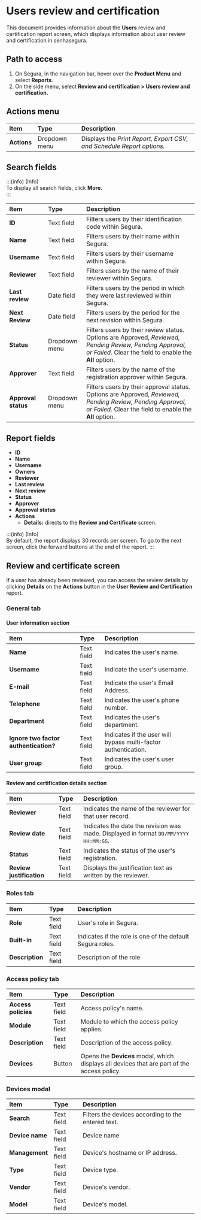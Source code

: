 # Users review and certification

This document provides information about the **Users** review and certification report screen, which displays information about user review and certification in senhasegura.

## Path to access

1. On Segura, in the navigation bar, hover over the **Product Menu** and select **Reports**.  
2. On the side menu, select **Review and certification \> Users review and certification.**

## Actions menu

| Item | Type | Description |
| :---- | :---- | :---- |
| **Actions** | Dropdown menu | Displays the *Print Report, Export CSV, and Schedule Report options.* |

## Search fields

:::(info) (Info)  
To display all search fields, click **More.**  
:::

| Item | Type | Description |
| :---- | :---- | :---- |
| **ID** | Text field | Filters users by their identification code within Segura. |
| **Name** | Text field | Filters users by their name within Segura. |
| **Username** | Text field | Filters users by their username within Segura. |
| **Reviewer** | Text field | Filters users by the name of their reviewer within Segura. |
| **Last review** | Date field | Filters users by the period in which they were last reviewed within Segura. |
| **Next Review** | Date field | Filters users by the period for the next revision within Segura. |
| **Status** | Dropdown menu | Filters users by their review status. Options are Approved, *Reviewed, Pending Review, Pending Approval, or Failed*. Clear the field to enable the **All** option. |
| **Approver** | Text field | Filters users by the name of the registration approver within Segura. |
| **Approval status** | Dropdown menu | Filters users by their approval status. Options are Approved, *Reviewed, Pending Review, Pending Approval, or Failed*. Clear the field to enable the **All** option. |

## Report fields

* **ID**  
* **Name**  
* **Username**  
* **Owners**  
* **Reviewer**  
* **Last review**  
* **Next review**  
* **Status**  
* **Approver**  
* **Approval status**  
* **Actions**  
  * **Details:** directs to the **Review and Certificate** screen.

:::(info) (Info)  
By default, the report displays 30 records per screen. To go to the next screen, click the forward buttons at the end of the report. 
:::

## Review and certificate screen

If a user has already been reviewed, you can access the review details by clicking **Details** on the **Actions** button in the **User Review and Certification** report.

### General tab

#### User information section

| Item | Type | Description |
| :---- | :---- | :---- |
| **Name** | Text field | Indicates the user's name. |
| **Username** | Text field | Indicate the user's username. |
| **E-mail** | Text field | Indicate the user's Email Address. |
| **Telephone** | Text field | Indicates the user's phone number. |
| **Department** | Text field | Indicates the user's department. |
| **Ignore two factor authentication?** | Text field | Indicates if the user will bypass multi-factor authentication. |
| **User group** | Text field | Indicates the user's user group. |

#### Review and certification details section

| Item | Type | Description |
| :---- | :---- | :---- |
| **Reviewer** | Text field | Indicates the name of the reviewer for that user record. |
| **Review date** | Text field | Indicates the date the revision was made. Displayed in format `DD/MM/YYYY HH:MM:SS`. |
| **Status** | Text field | Indicates the status of the user's registration. |
| **Review justification** | Text field | Displays the justification text as written by the reviewer. |

### Roles tab

| Item | Type | Description |
| :---- | :---- | :---- |
| **Role** | Text field | User's role in Segura. |
| **Built-in** | Text field | Indicates if the role is one of the default Segura roles. |
| **Description** | Text field | Description of the role |

### Access policy tab

| Item | Type | Description |
| :---- | :---- | :---- |
| **Access policies** | Text field | Access policy's name. |
| **Module** | Text field | Module to which the access policy applies. |
| **Description** | Text field | Description of the access policy. |
| **Devices** | Button | Opens the **Devices** modal, which displays all devices that are part of the access policy. |

### Devices modal

| Item | Type | Description |
| :---- | :---- | :---- |
| **Search** | Text field | Filters the devices according to the entered text. |
| **Device name** | Text field | Device name |
| **Management** | Text field | Device's hostname or IP address. |
| **Type** | Text field | Device type. |
| **Vendor** | Text field | Device's vendor. |
| **Model** | Text field | Device's model. |
